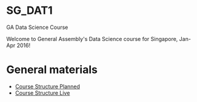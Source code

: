 # SG_DAT1
GA Data Science Course


Welcome to General Assembly's Data Science course for Singapore, Jan-Apr 2016!



# General materials

- [Course Structure Planned](https://github.com/misrab/SG_DAT1/misc/CourseStructure.pdf)
- [Course Structure Live](https://docs.google.com/spreadsheets/d/1Jx7_N1O7Hzh0QcUrK8FszVjOa8K0n2TB3j1Pgmpy078/edit?usp=sharing_eid&ts=56921d9a)



